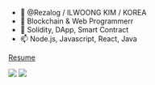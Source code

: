 - 👋 @Rezalog / ILWOONG KIM / KOREA
- 👀 Blockchain & Web Programmerr
- 🌱 Solidity, DApp, Smart Contract
- 📫 Node.js, Javascript, React, Java

[Resume](https://github.com/Rezalog/Rezalog/files/8903635/_._.pdf)

![](https://user-images.githubusercontent.com/70252834/173679387-d60e4707-e1dd-4bf1-80b2-8267c803ecda.png)
![](https://user-images.githubusercontent.com/70252834/173680016-00410bba-e637-4587-90d5-079c79d0f9b8.png)
